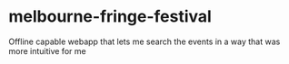 melbourne-fringe-festival
=========================

Offline capable webapp that lets me search the events in a way that was more intuitive for me
